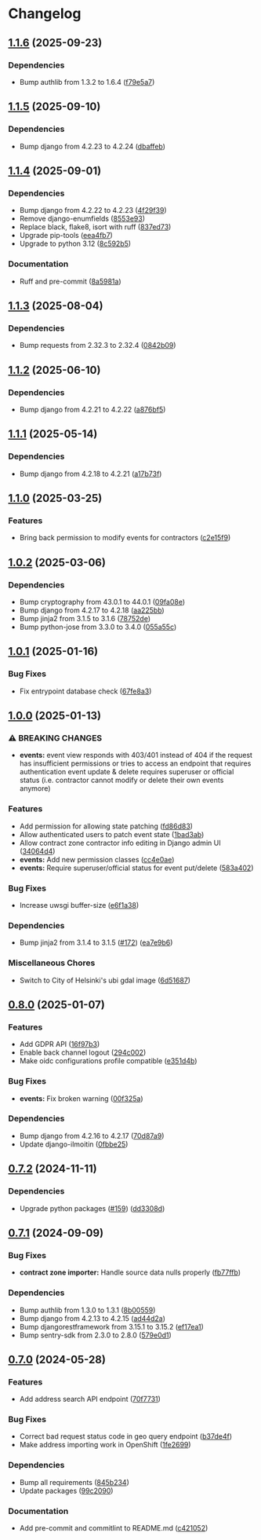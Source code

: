 # Changelog

## [1.1.6](https://github.com/City-of-Helsinki/haravajarjestelma/compare/haravajarjestelma-v1.1.5...haravajarjestelma-v1.1.6) (2025-09-23)


### Dependencies

* Bump authlib from 1.3.2 to 1.6.4 ([f79e5a7](https://github.com/City-of-Helsinki/haravajarjestelma/commit/f79e5a769935c187ca87fd95cb3be587cbe7ba29))

## [1.1.5](https://github.com/City-of-Helsinki/haravajarjestelma/compare/haravajarjestelma-v1.1.4...haravajarjestelma-v1.1.5) (2025-09-10)


### Dependencies

* Bump django from 4.2.23 to 4.2.24 ([dbaffeb](https://github.com/City-of-Helsinki/haravajarjestelma/commit/dbaffeb50fce8895dbcb0de1de59e64f59586256))

## [1.1.4](https://github.com/City-of-Helsinki/haravajarjestelma/compare/haravajarjestelma-v1.1.3...haravajarjestelma-v1.1.4) (2025-09-01)


### Dependencies

* Bump django from 4.2.22 to 4.2.23 ([4f29f39](https://github.com/City-of-Helsinki/haravajarjestelma/commit/4f29f39d770c3d7d44037d2fb33b7fce9994515c))
* Remove django-enumfields ([8553e93](https://github.com/City-of-Helsinki/haravajarjestelma/commit/8553e93946b447805e425cb18bf3852e88c0c47e))
* Replace black, flake8, isort with ruff ([837ed73](https://github.com/City-of-Helsinki/haravajarjestelma/commit/837ed73fb784d0f3a579f864aea4841b9213ac1e))
* Upgrade pip-tools ([eea4fb7](https://github.com/City-of-Helsinki/haravajarjestelma/commit/eea4fb7c4a12a8ba23246c2149dd5cb21b1312b4))
* Upgrade to python 3.12 ([8c592b5](https://github.com/City-of-Helsinki/haravajarjestelma/commit/8c592b503aac786f009c84e0dedc20078f40b197))


### Documentation

* Ruff and pre-commit ([8a5981a](https://github.com/City-of-Helsinki/haravajarjestelma/commit/8a5981a9f2c0b389f68d73975d9cc47cebd6ee2f))

## [1.1.3](https://github.com/City-of-Helsinki/haravajarjestelma/compare/haravajarjestelma-v1.1.2...haravajarjestelma-v1.1.3) (2025-08-04)


### Dependencies

* Bump requests from 2.32.3 to 2.32.4 ([0842b09](https://github.com/City-of-Helsinki/haravajarjestelma/commit/0842b099d50c582e2f326b704a04dd14300acfb0))

## [1.1.2](https://github.com/City-of-Helsinki/haravajarjestelma/compare/haravajarjestelma-v1.1.1...haravajarjestelma-v1.1.2) (2025-06-10)


### Dependencies

* Bump django from 4.2.21 to 4.2.22 ([a876bf5](https://github.com/City-of-Helsinki/haravajarjestelma/commit/a876bf57b4a43b637d2c81e604d55537e403c6ff))

## [1.1.1](https://github.com/City-of-Helsinki/haravajarjestelma/compare/haravajarjestelma-v1.1.0...haravajarjestelma-v1.1.1) (2025-05-14)


### Dependencies

* Bump django from 4.2.18 to 4.2.21 ([a17b73f](https://github.com/City-of-Helsinki/haravajarjestelma/commit/a17b73fd05d10bf0d780ae94fc718a8bfcf4a3c1))

## [1.1.0](https://github.com/City-of-Helsinki/haravajarjestelma/compare/haravajarjestelma-v1.0.2...haravajarjestelma-v1.1.0) (2025-03-25)


### Features

* Bring back permission to modify events for contractors ([c2e15f9](https://github.com/City-of-Helsinki/haravajarjestelma/commit/c2e15f9ed98b9cffc31a13c7f1568524aeca7760))

## [1.0.2](https://github.com/City-of-Helsinki/haravajarjestelma/compare/haravajarjestelma-v1.0.1...haravajarjestelma-v1.0.2) (2025-03-06)


### Dependencies

* Bump cryptography from 43.0.1 to 44.0.1 ([09fa08e](https://github.com/City-of-Helsinki/haravajarjestelma/commit/09fa08e1f095a0ad23b99ad573daf47ac0e1d961))
* Bump django from 4.2.17 to 4.2.18 ([aa225bb](https://github.com/City-of-Helsinki/haravajarjestelma/commit/aa225bb75e652707b495cb0162f214c2d0fc22b4))
* Bump jinja2 from 3.1.5 to 3.1.6 ([78752de](https://github.com/City-of-Helsinki/haravajarjestelma/commit/78752de04fed3a8b3b8ae603cb1627beb68199f6))
* Bump python-jose from 3.3.0 to 3.4.0 ([055a55c](https://github.com/City-of-Helsinki/haravajarjestelma/commit/055a55cf3cf5ef91fc0868de42b3b58b9ebec452))

## [1.0.1](https://github.com/City-of-Helsinki/haravajarjestelma/compare/haravajarjestelma-v1.0.0...haravajarjestelma-v1.0.1) (2025-01-16)


### Bug Fixes

* Fix entrypoint database check ([67fe8a3](https://github.com/City-of-Helsinki/haravajarjestelma/commit/67fe8a3fb336849b28cf9b6c9e94eaeda2338e7e))

## [1.0.0](https://github.com/City-of-Helsinki/haravajarjestelma/compare/haravajarjestelma-v0.8.0...haravajarjestelma-v1.0.0) (2025-01-13)


### ⚠ BREAKING CHANGES

* **events:** event view responds with 403/401 instead of 404 if the request has insufficient permissions or tries to access an endpoint that requires authentication event update & delete requires superuser or official status (i.e. contractor cannot modify or delete their own events anymore)

### Features

* Add permission for allowing state patching ([fd86d83](https://github.com/City-of-Helsinki/haravajarjestelma/commit/fd86d83c2de7168aec1646e506824389781aa4f1))
* Allow authenticated users to patch event state ([1bad3ab](https://github.com/City-of-Helsinki/haravajarjestelma/commit/1bad3ab617ad448e1bd28636fe11a6c9c6203521))
* Allow contract zone contractor info editing in Django admin UI ([34064d4](https://github.com/City-of-Helsinki/haravajarjestelma/commit/34064d41b304fbe5fe2f94df431721f34fc5f5b4))
* **events:** Add new permission classes ([cc4e0ae](https://github.com/City-of-Helsinki/haravajarjestelma/commit/cc4e0aebbecec7cc0a1bed7c296e05039b11127d))
* **events:** Require superuser/official status for event put/delete ([583a402](https://github.com/City-of-Helsinki/haravajarjestelma/commit/583a4020788b2881057a9f4eaadb9e1aaf43951b))


### Bug Fixes

* Increase uwsgi buffer-size ([e6f1a38](https://github.com/City-of-Helsinki/haravajarjestelma/commit/e6f1a3878e67d675854044b42cec599dd5f99cfb))


### Dependencies

* Bump jinja2 from 3.1.4 to 3.1.5 ([#172](https://github.com/City-of-Helsinki/haravajarjestelma/issues/172)) ([ea7e9b6](https://github.com/City-of-Helsinki/haravajarjestelma/commit/ea7e9b68a5a926e417606fbb7dcf0c45e0b18066))


### Miscellaneous Chores

* Switch to City of Helsinki's ubi gdal image ([6d51687](https://github.com/City-of-Helsinki/haravajarjestelma/commit/6d516872bca09cafab9dc744e351fa90e330b795))

## [0.8.0](https://github.com/City-of-Helsinki/haravajarjestelma/compare/haravajarjestelma-v0.7.2...haravajarjestelma-v0.8.0) (2025-01-07)


### Features

* Add GDPR API ([16f97b3](https://github.com/City-of-Helsinki/haravajarjestelma/commit/16f97b35e7004a31518f6bb352fe85837f14eafb))
* Enable back channel logout ([294c002](https://github.com/City-of-Helsinki/haravajarjestelma/commit/294c00201dab11ec6fb37aec9f12698a2b90b7f9))
* Make oidc configurations profile compatible ([e351d4b](https://github.com/City-of-Helsinki/haravajarjestelma/commit/e351d4bea5a797001e8a8b4acaccf339ef12efec))


### Bug Fixes

* **events:** Fix broken warning ([00f325a](https://github.com/City-of-Helsinki/haravajarjestelma/commit/00f325aa0b3f41009adb349d4ffbbb0c3dd6db6d))


### Dependencies

* Bump django from 4.2.16 to 4.2.17 ([70d87a9](https://github.com/City-of-Helsinki/haravajarjestelma/commit/70d87a9ef82586ba2c25bde3b86c24647b41be45))
* Update django-ilmoitin ([0fbbe25](https://github.com/City-of-Helsinki/haravajarjestelma/commit/0fbbe2549adb85618d73310e334d3aaf124ca788))

## [0.7.2](https://github.com/City-of-Helsinki/haravajarjestelma/compare/haravajarjestelma-v0.7.1...haravajarjestelma-v0.7.2) (2024-11-11)


### Dependencies

* Upgrade python packages ([#159](https://github.com/City-of-Helsinki/haravajarjestelma/issues/159)) ([dd3308d](https://github.com/City-of-Helsinki/haravajarjestelma/commit/dd3308d9af07a893c9aa8c57b789149d4ad9d106))

## [0.7.1](https://github.com/City-of-Helsinki/haravajarjestelma/compare/haravajarjestelma-v0.7.0...haravajarjestelma-v0.7.1) (2024-09-09)


### Bug Fixes

* **contract zone importer:** Handle source data nulls properly ([fb77ffb](https://github.com/City-of-Helsinki/haravajarjestelma/commit/fb77ffb4d26f46485aeebf1358f42fb34b03b079))


### Dependencies

* Bump authlib from 1.3.0 to 1.3.1 ([8b00559](https://github.com/City-of-Helsinki/haravajarjestelma/commit/8b0055975baf9ae74478a9d19a304fecc1c041ff))
* Bump django from 4.2.13 to 4.2.15 ([ad44d2a](https://github.com/City-of-Helsinki/haravajarjestelma/commit/ad44d2a6f7789751d27f03b8cea09febc262fe0d))
* Bump djangorestframework from 3.15.1 to 3.15.2 ([ef17ea1](https://github.com/City-of-Helsinki/haravajarjestelma/commit/ef17ea1716925084619c9a4fa33cec899d27a208))
* Bump sentry-sdk from 2.3.0 to 2.8.0 ([579e0d1](https://github.com/City-of-Helsinki/haravajarjestelma/commit/579e0d1d82c26a1cb52d7acbb52d2a3ad2105b8c))

## [0.7.0](https://github.com/City-of-Helsinki/haravajarjestelma/compare/haravajarjestelma-v0.6.0...haravajarjestelma-v0.7.0) (2024-05-28)


### Features

* Add address search API endpoint ([70f7731](https://github.com/City-of-Helsinki/haravajarjestelma/commit/70f77318f3a880bb46df9878a3eb56250cb0a213))


### Bug Fixes

* Correct bad request status code in geo query endpoint ([b37de4f](https://github.com/City-of-Helsinki/haravajarjestelma/commit/b37de4f025b8ba0c6f4f67bae6c1484debb59aa9))
* Make address importing work in OpenShift ([1fe2699](https://github.com/City-of-Helsinki/haravajarjestelma/commit/1fe26997ae1dc2f35362d7ace6fa9f0d3909cc0f))


### Dependencies

* Bump all requirements ([845b234](https://github.com/City-of-Helsinki/haravajarjestelma/commit/845b234e54446d796a36371380124ad7e25c1050))
* Update packages ([99c2090](https://github.com/City-of-Helsinki/haravajarjestelma/commit/99c2090f292fb277080a7b96ae21f31c20ecb90c))


### Documentation

* Add pre-commit and commitlint to README.md ([c421052](https://github.com/City-of-Helsinki/haravajarjestelma/commit/c421052095ed68ef4fdd43c411c53f4ac3a9bfe4))
